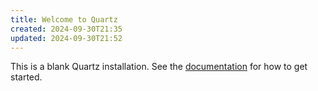 ```yaml
---
title: Welcome to Quartz
created: 2024-09-30T21:35
updated: 2024-09-30T21:52
---
```


This is a blank Quartz installation.
See the [documentation](https://quartz.jzhao.xyz) for how to get started.
